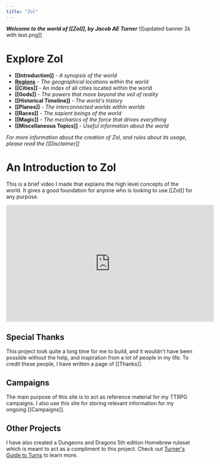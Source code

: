 ```yaml
---
title: "Zol"
---
```

***Welcome to the world of [[Zol]], by Jacob AE Turner***
![[updated banner 2k with text.png]]

# Explore Zol
- **[[Introduction]]** - *A synopsis of the world*
- **[Regions](The%20Three%20Corners%20of%20Civilization.md)** - *The geographical locations within the world*
- **[[Cities]]** - An index of all cities located within the world
- **[[Gods]]** - *The powers that move beyond the veil of reality*
- **[[Historical Timeline]]** - *The world's history*
- **[[Planes]]** - *The interconnected worlds within worlds*
- **[[Races]]** - *The sapient beings of the world*
- **[[Magic]]** - *The mechanics of the force that drives everything*
- **[[Miscellaneous Topics]]** - *Useful information about the world* 

*For more information about the creation of Zol, and rules about its usage, please read the [[Disclaimer]]*

# An Introduction to Zol
This is a brief video I made that explains the high level concepts of the world. It gives a good foundation for anyone who is looking to use [[Zol]] for any purpose.

<iframe width="560" height="315" src="https://www.youtube.com/embed/XcARVHYHwho" title="YouTube video player" frameborder="0" allow="accelerometer; autoplay; clipboard-write; encrypted-media; gyroscope; picture-in-picture; web-share" allowfullscreen></iframe>

## Special Thanks
This project took quite a long time for me to build, and it wouldn't have been possible without the help, and inspiration from a lot of people in my life. To credit these people, I have written a page of [[Thanks]].

## Campaigns
The main purpose of this site is to act as reference material for my TTRPG campaigns. I also use this site for storing relevant information for my ongoing [[Campaigns]].

## Other Projects
I have also created a Dungeons and Dragons 5th edition Homebrew ruleset which is meant to act as a compliment to this project. Check out [Turner's Guide to Turns](https://homebrewery.naturalcrit.com/share/Xao0zcbypZQV) to learn more.